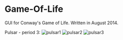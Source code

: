 # Game-Of-Life
GUI for Conway's Game of Life.
Written in August 2014.

Pulsar - period 3:
![pulsar1](https://cloud.githubusercontent.com/assets/8814511/6649276/cfb2d1ee-c9bc-11e4-901d-d91079d089ab.png)
![pulsar2](https://cloud.githubusercontent.com/assets/8814511/6649277/d2aefc42-c9bc-11e4-8c41-34900d15501b.png)
![pulsar3](https://cloud.githubusercontent.com/assets/8814511/6649278/d59f11a8-c9bc-11e4-99da-3fa02df0305c.png)
